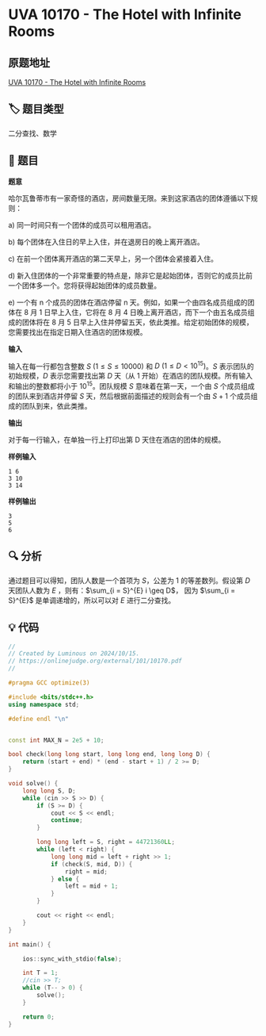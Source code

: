 # UVA 10170 - The Hotel with Infinite Rooms

## 原题地址

[UVA 10170 - The Hotel with Infinite Rooms](https://onlinejudge.org/external/101/10170.pdf)

## 🏷️ 题目类型

二分查找、数学

## 📜 题目

**题意**

哈尔瓦鲁蒂市有一家奇怪的酒店，房间数量无限。来到这家酒店的团体遵循以下规则：

a) 同一时间只有一个团体的成员可以租用酒店。

b) 每个团体在入住日的早上入住，并在退房日的晚上离开酒店。

c) 在前一个团体离开酒店的第二天早上，另一个团体会紧接着入住。

d) 新入住团体的一个非常重要的特点是，除非它是起始团体，否则它的成员比前一个团体多一个。您将获得起始团体的成员数量。

e) 一个有 n 个成员的团体在酒店停留 n 天。例如，如果一个由四名成员组成的团体在 8 月 1 日早上入住，它将在 8 月 4
日晚上离开酒店，而下一个由五名成员组成的团体将在 8 月 5 日早上入住并停留五天，依此类推。给定初始团体的规模，您需要找出在指定日期入住酒店的团体规模。

**输入**

输入在每一行都包含整数 $S ~(1 \leq S \leq 10000)$ 和 $D~(1 \leq D \lt 10^{15})$。$S$ 表示团队的初始规模，$D$
表示您需要找出第 $D$ 天（从 1 开始）在酒店的团队规模。所有输入和输出的整数都将小于 $10^{15}$。团队规模 $S$
意味着在第一天，一个由 $S$ 个成员组成的团队来到酒店并停留 $S$ 天，然后根据前面描述的规则会有一个由 $S + 1$
个成员组成的团队到来，依此类推。

**输出**

对于每一行输入，在单独一行上打印出第 D 天住在酒店的团体的规模。

**样例输入**

```text
1 6
3 10
3 14
```

**样例输出**

```text
3
5
6
```

## 🔍 分析

通过题目可以得知，团队人数是一个首项为 $S$，公差为 $1$ 的等差数列。假设第 $D$ 天团队人数为 $E$
，则有：$\sum_{i = S}^{E} i \geq D$，
因为 $\sum_{i = S}^{E}$ 是单调递增的，所以可以对 $E$ 进行二分查找。

## 💡 代码

```C++
//
// Created by Luminous on 2024/10/15.
// https://onlinejudge.org/external/101/10170.pdf
//

#pragma GCC optimize(3)

#include <bits/stdc++.h>
using namespace std;

#define endl "\n"


const int MAX_N = 2e5 + 10;

bool check(long long start, long long end, long long D) {
    return (start + end) * (end - start + 1) / 2 >= D;
}

void solve() {
    long long S, D;
    while (cin >> S >> D) {
        if (S >= D) {
            cout << S << endl;
            continue;
        }

        long long left = S, right = 44721360LL;
        while (left < right) {
            long long mid = left + right >> 1;
            if (check(S, mid, D)) {
                right = mid;
            } else {
                left = mid + 1;
            }
        }

        cout << right << endl;
    }
}

int main() {

    ios::sync_with_stdio(false);

    int T = 1;
    //cin >> T;
    while (T-- > 0) {
        solve();
    }

    return 0;
}
```

